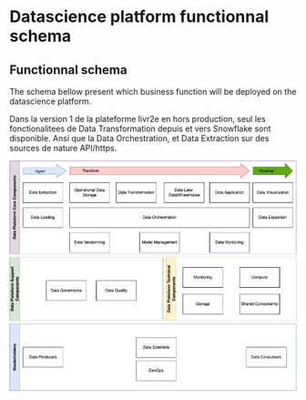 # Datascience platform functionnal schema

## Functionnal schema

The schema bellow present which business function will be deployed on the datascience platform.

Dans la version 1 de la plateforme livr2e en hors production, seul les fonctionalitees de Data Transformation depuis et vers Snowflake sont disponible. Ansi que la Data Orchestration, et Data Extraction sur des sources de nature API/https.

![Datascience functionnal schema](./assets/3.7.3-functionnal-schema/functionnal-schema.png)
